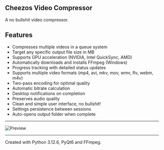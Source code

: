 ## Cheezos Video Compressor

A no bullshit video compressor.

## Features

- Compresses multiple videos in a queue system
- Target any specific output file size in MB
- Supports GPU acceleration (NVIDIA, Intel QuickSync, AMD)
- Automatically downloads and installs FFmpeg (Windows)
- Progress tracking with detailed status updates
- Supports multiple video formats (mp4, avi, mkv, mov, wmv, flv, webm, m4v)
- Two-pass encoding for optimal quality
- Automatic bitrate calculation
- Desktop notifications on completion
- Preserves audio quality
- Clean and simple user interface, no bullshit!
- Settings persistence between sessions
- Auto-opens output folder when complete

---

![Preview](https://github.com/cheezos/video-compressor/blob/main/preview.png)

---

Created with Python 3.12.6, PyQt6 and FFmpeg.
